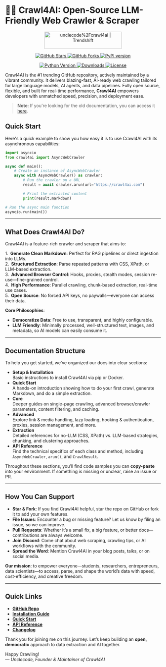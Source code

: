 # 🚀🤖 Crawl4AI: Open-Source LLM-Friendly Web Crawler & Scraper

<div class = "badges" align="center">

  <p>
    <a href="https://trendshift.io/repositories/11716" target="_blank">
      <img src="https://trendshift.io/api/badge/repositories/11716"
           alt="unclecode%2Fcrawl4ai | Trendshift"
           style="width: 250px; height: 55px;"
           width="250" height="55"/>
    </a>

  </p>

  <p>
    <a href="https://github.com/unclecode/crawl4ai/stargazers">
      <img src="https://img.shields.io/github/stars/unclecode/crawl4ai?style=social"
           alt="GitHub Stars"/>
    </a>
    <a href="https://github.com/unclecode/crawl4ai/network/members">
      <img src="https://img.shields.io/github/forks/unclecode/crawl4ai?style=social"
           alt="GitHub Forks"/>
    </a>
    <a href="https://badge.fury.io/py/crawl4ai">
      <img src="https://badge.fury.io/py/crawl4ai.svg"
           alt="PyPI version"/>
    </a>
  </p>

  <p>
    <a href="https://pypi.org/project/crawl4ai/">
      <img src="https://img.shields.io/pypi/pyversions/crawl4ai"
           alt="Python Version"/>
    </a>
    <a href="https://pepy.tech/project/crawl4ai">
      <img src="https://static.pepy.tech/badge/crawl4ai/month"
           alt="Downloads"/>
    </a>
    <a href="https://github.com/unclecode/crawl4ai/blob/main/LICENSE">
      <img src="https://img.shields.io/github/license/unclecode/crawl4ai"
           alt="License"/>
    </a>
  </p>
  
</div>

Crawl4AI is the #1 trending GitHub repository, actively maintained by a vibrant community. It delivers blazing-fast, AI-ready web crawling tailored for large language models, AI agents, and data pipelines. Fully open source, flexible, and built for real-time performance, **Crawl4AI** empowers developers with unmatched speed, precision, and deployment ease.

> **Note**: If you're looking for the old documentation, you can access it [here](https://old.docs.crawl4ai.com).


## Quick Start

Here's a quick example to show you how easy it is to use Crawl4AI with its asynchronous capabilities:

```python
import asyncio
from crawl4ai import AsyncWebCrawler

async def main():
    # Create an instance of AsyncWebCrawler
    async with AsyncWebCrawler() as crawler:
        # Run the crawler on a URL
        result = await crawler.arun(url="https://crawl4ai.com")

        # Print the extracted content
        print(result.markdown)

# Run the async main function
asyncio.run(main())
```

---

## What Does Crawl4AI Do?

Crawl4AI is a feature-rich crawler and scraper that aims to:

1. **Generate Clean Markdown**: Perfect for RAG pipelines or direct ingestion into LLMs.  
2. **Structured Extraction**: Parse repeated patterns with CSS, XPath, or LLM-based extraction.  
3. **Advanced Browser Control**: Hooks, proxies, stealth modes, session re-use—fine-grained control.  
4. **High Performance**: Parallel crawling, chunk-based extraction, real-time use cases.  
5. **Open Source**: No forced API keys, no paywalls—everyone can access their data.  

**Core Philosophies**:
- **Democratize Data**: Free to use, transparent, and highly configurable.  
- **LLM Friendly**: Minimally processed, well-structured text, images, and metadata, so AI models can easily consume it.

---

## Documentation Structure

To help you get started, we’ve organized our docs into clear sections:

- **Setup & Installation**  
  Basic instructions to install Crawl4AI via pip or Docker.  
- **Quick Start**  
  A hands-on introduction showing how to do your first crawl, generate Markdown, and do a simple extraction.  
- **Core**  
  Deeper guides on single-page crawling, advanced browser/crawler parameters, content filtering, and caching.  
- **Advanced**  
  Explore link & media handling, lazy loading, hooking & authentication, proxies, session management, and more.  
- **Extraction**  
  Detailed references for no-LLM (CSS, XPath) vs. LLM-based strategies, chunking, and clustering approaches.  
- **API Reference**  
  Find the technical specifics of each class and method, including `AsyncWebCrawler`, `arun()`, and `CrawlResult`.

Throughout these sections, you’ll find code samples you can **copy-paste** into your environment. If something is missing or unclear, raise an issue or PR.

---

## How You Can Support

- **Star & Fork**: If you find Crawl4AI helpful, star the repo on GitHub or fork it to add your own features.  
- **File Issues**: Encounter a bug or missing feature? Let us know by filing an issue, so we can improve.  
- **Pull Requests**: Whether it’s a small fix, a big feature, or better docs—contributions are always welcome.  
- **Join Discord**: Come chat about web scraping, crawling tips, or AI workflows with the community.  
- **Spread the Word**: Mention Crawl4AI in your blog posts, talks, or on social media.  

**Our mission**: to empower everyone—students, researchers, entrepreneurs, data scientists—to access, parse, and shape the world’s data with speed, cost-efficiency, and creative freedom.

---

## Quick Links

- **[GitHub Repo](https://github.com/unclecode/crawl4ai)**  
- **[Installation Guide](./core/installation.md)**  
- **[Quick Start](./core/quickstart.md)**  
- **[API Reference](./api/async-webcrawler.md)**  
- **[Changelog](https://github.com/unclecode/crawl4ai/blob/main/CHANGELOG.md)**  

Thank you for joining me on this journey. Let’s keep building an **open, democratic** approach to data extraction and AI together.

Happy Crawling!  
— *Unclecode, Founder & Maintainer of Crawl4AI*  
